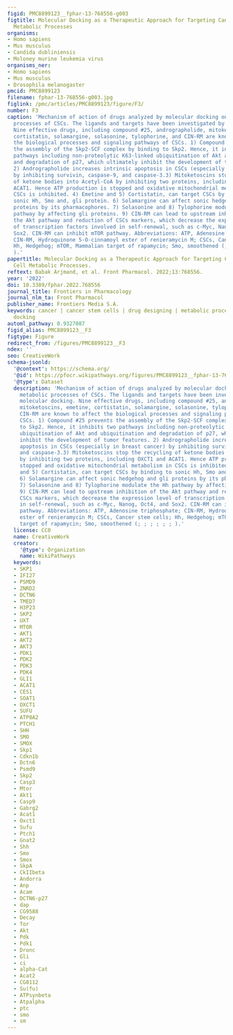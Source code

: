 ```yaml
---
figid: PMC8899123__fphar-13-768556-g003
figtitle: Molecular Docking as a Therapeutic Approach for Targeting Cancer Stem Cell
  Metabolic Processes
organisms:
- Homo sapiens
- Mus musculus
- Candida dubliniensis
- Moloney murine leukemia virus
organisms_ner:
- Homo sapiens
- Mus musculus
- Drosophila melanogaster
pmcid: PMC8899123
filename: fphar-13-768556-g003.jpg
figlink: /pmc/articles/PMC8899123/figure/F3/
number: F3
caption: 'Mechanism of action of drugs analyzed by molecular docking on the metabolic
  processes of CSCs. The ligands and targets have been investigated by molecular docking.
  Nine effective drugs, including compound #25, andrographolide, mitoketoscins, emetine,
  cortistatin, solamargine, solasonine, tylophorine, and CIN-RM are known to affect
  the biological processes and signaling pathways of CSCs. 1) Compound #25 prevents
  the assembly of the Skp2-SCF complex by binding to Skp2. Hence, it inhibits two
  pathways including non-proteolytic K63-linked ubiquitination of Akt and ubiquitination
  and degradation of p27, which ultimately inhibit the development of tumor features.
  2) Andrographolide increases intrinsic apoptosis in CSCs (especially in breast cancer)
  by inhibiting survivin, caspase-9, and caspase-3.3) Mitoketoscins stop the recycling
  of ketone bodies into Acetyl-CoA by inhibiting two proteins, including OXCT1 and
  ACAT1. Hence ATP production is stopped and oxidative mitochondrial metabolism in
  CSCs is inhibited. 4) Emetine and 5) Cortistatin, can target CSCs by binding to
  sonic Hh, Smo and, gli protein. 6) Solamargine can affect sonic hedgehog and gli
  proteins by its pharmacophores. 7) Solasonine and 8) Tylophorine modulate the Hh
  pathway by affecting gli proteins. 9) CIN-RM can lead to upstream inhibition of
  the Akt pathway and reduction of CSCs markers, which decrease the expression level
  of transcription factors involved in self-renewal, such as c-Myc, Nanog, Oct4, and
  Sox2. CIN-RM can inhibit mTOR pathway. Abbreviations: ATP, Adenosine triphosphate;
  CIN-RM, Hydroquinone 5-O-cinnamoyl ester of renieramycin M; CSCs, Cancer stem cells;
  Hh, Hedgehog; mTOR, Mammalian target of rapamycin; Smo, smoothened (; ; ; ; ; ;
  ).'
papertitle: Molecular Docking as a Therapeutic Approach for Targeting Cancer Stem
  Cell Metabolic Processes.
reftext: Babak Arjmand, et al. Front Pharmacol. 2022;13:768556.
year: '2022'
doi: 10.3389/fphar.2022.768556
journal_title: Frontiers in Pharmacology
journal_nlm_ta: Front Pharmacol
publisher_name: Frontiers Media S.A.
keywords: cancer | cancer stem cells | drug designing | metabolic processes | molecular
  docking
automl_pathway: 0.9327087
figid_alias: PMC8899123__F3
figtype: Figure
redirect_from: /figures/PMC8899123__F3
ndex: ''
seo: CreativeWork
schema-jsonld:
  '@context': https://schema.org/
  '@id': https://pfocr.wikipathways.org/figures/PMC8899123__fphar-13-768556-g003.html
  '@type': Dataset
  description: 'Mechanism of action of drugs analyzed by molecular docking on the
    metabolic processes of CSCs. The ligands and targets have been investigated by
    molecular docking. Nine effective drugs, including compound #25, andrographolide,
    mitoketoscins, emetine, cortistatin, solamargine, solasonine, tylophorine, and
    CIN-RM are known to affect the biological processes and signaling pathways of
    CSCs. 1) Compound #25 prevents the assembly of the Skp2-SCF complex by binding
    to Skp2. Hence, it inhibits two pathways including non-proteolytic K63-linked
    ubiquitination of Akt and ubiquitination and degradation of p27, which ultimately
    inhibit the development of tumor features. 2) Andrographolide increases intrinsic
    apoptosis in CSCs (especially in breast cancer) by inhibiting survivin, caspase-9,
    and caspase-3.3) Mitoketoscins stop the recycling of ketone bodies into Acetyl-CoA
    by inhibiting two proteins, including OXCT1 and ACAT1. Hence ATP production is
    stopped and oxidative mitochondrial metabolism in CSCs is inhibited. 4) Emetine
    and 5) Cortistatin, can target CSCs by binding to sonic Hh, Smo and, gli protein.
    6) Solamargine can affect sonic hedgehog and gli proteins by its pharmacophores.
    7) Solasonine and 8) Tylophorine modulate the Hh pathway by affecting gli proteins.
    9) CIN-RM can lead to upstream inhibition of the Akt pathway and reduction of
    CSCs markers, which decrease the expression level of transcription factors involved
    in self-renewal, such as c-Myc, Nanog, Oct4, and Sox2. CIN-RM can inhibit mTOR
    pathway. Abbreviations: ATP, Adenosine triphosphate; CIN-RM, Hydroquinone 5-O-cinnamoyl
    ester of renieramycin M; CSCs, Cancer stem cells; Hh, Hedgehog; mTOR, Mammalian
    target of rapamycin; Smo, smoothened (; ; ; ; ; ; ).'
  license: CC0
  name: CreativeWork
  creator:
    '@type': Organization
    name: WikiPathways
  keywords:
  - SKP1
  - IFI27
  - PSMD9
  - ZNRD2
  - DCTN6
  - TMED7
  - H3P23
  - SKP2
  - UXT
  - MTOR
  - AKT1
  - AKT2
  - AKT3
  - PDK1
  - PDK2
  - PDK3
  - PDK4
  - GLI1
  - ACAT1
  - CES1
  - SOAT1
  - OXCT1
  - SUFU
  - ATP8A2
  - PTCH1
  - SHH
  - SMO
  - SMOX
  - Skp1
  - Cdkn1b
  - Dctn6
  - Psmd9
  - Skp2
  - Casp3
  - Mtor
  - Akt1
  - Casp9
  - Gabrg2
  - Acat1
  - Oxct1
  - Sufu
  - Ptch1
  - Gnat2
  - Shh
  - Smo
  - Smox
  - SkpA
  - CkIIbeta
  - Andorra
  - Anp
  - Acam
  - DCTN6-p27
  - dap
  - CG9588
  - Decay
  - Tor
  - Akt
  - Pdk
  - Pdk1
  - Dronc
  - Gli
  - ci
  - alpha-Cat
  - Acat2
  - CG8112
  - Su(fu)
  - ATPsynbeta
  - Atpalpha
  - ptc
  - smo
  - sm
---
```

